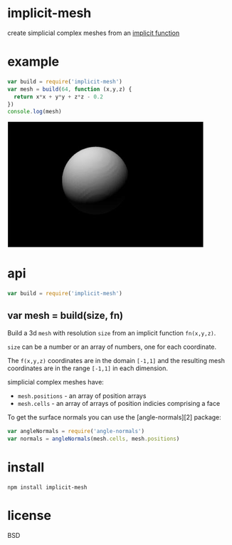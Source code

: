 # implicit-mesh

create simplicial complex meshes from an [implicit function][1]

[1]: http://iquilezles.org/www/articles/distfunctions/distfunctions.htm

# example

``` js
var build = require('implicit-mesh')
var mesh = build(64, function (x,y,z) {
  return x*x + y*y + z*z - 0.2
})
console.log(mesh)
```

![sphere](images/sphere.jpg)

# api

``` js
var build = require('implicit-mesh')
```

## var mesh = build(size, fn)

Build a 3d `mesh` with resolution `size` from an implicit function `fn(x,y,z)`.

`size` can be a number or an array of numbers, one for each coordinate.

The `f(x,y,z)` coordinates are in the domain `[-1,1]` and the resulting mesh
coordinates are in the range `[-1,1]` in each dimension.

simplicial complex meshes have:

* `mesh.positions` - an array of position arrays
* `mesh.cells` - an array of arrays of position indicies comprising a face

To get the surface normals you can use the [angle-normals][2] package:

``` js
var angleNormals = require('angle-normals')
var normals = angleNormals(mesh.cells, mesh.positions)
```

# install

```
npm install implicit-mesh
```

# license

BSD
